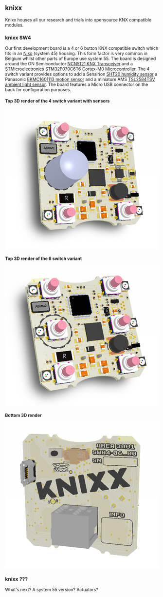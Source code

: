 ## knixx

Knixx houses all our research and trials into opensource KNX compatible modules.

### knixx SW4

Our first development board is a 4 or 6 button KNX compatible switch which fits in an [Niko](http://niko.eu) (system 45) housing. This form factor is very common in Belgium whilst other parts of Europe use system 55. The board is designed around the ON Semiconductor [NCN5121 KNX Transceiver](http://www.onsemi.com/PowerSolutions/product.do?id=NCN5121) and a STMicroelectronics [STM32F070C6T6 Cortex-M0 Microcontroller](http://www.st.com/content/st_com/en/products/microcontrollers/stm32-32-bit-arm-cortex-mcus/stm32f0-series/stm32f0x0-value-line/stm32f070c6.html). The 4 switch variant provides options to add a Sensirion [SHT20 humidity sensor](https://www.sensirion.com/fileadmin/user_upload/customers/sensirion/Dokumente/Humidity_Sensors/Sensirion_Humidity_Sensors_SHT20_Datasheet_V4.pdf) a Panasonic [EKMC1601113 motion sensor](http://na.industrial.panasonic.com/products/sensors/sensors-automotive-industrial-applications/pir-motion-sensor-papirs/series/vz-series/2481) and a miniature AMS [TSL2584TSV ambient light sensor](http://ams.com/eng/Products/Light-Sensors/Ambient-Light-Sensors/TSL2584TSV). The board features a Micro USB connector on the back for configuration purposes. 

#### Top 3D render of the 4 switch variant with sensors

![knixx_SW4_00_top 4SW version](https://raw.githubusercontent.com/area3001/knixx/master/HW/Switch4/knixx_SW4_00/3D_VIEW_TOP.png)

#### Top 3D render of the 6 switch variant

![knixx_SW4_00_top 6SW version](https://raw.githubusercontent.com/area3001/knixx/master/HW/Switch4/knixx_SW4_00/3D_VIEW_TOP_6.png)

#### Bottom 3D render

![knixx_SW4_00_bot](https://raw.githubusercontent.com/area3001/knixx/master/HW/Switch4/knixx_SW4_00/3D_VIEW_BOT.png)

### knixx ???

What's next? A system 55 version? Actuators?
